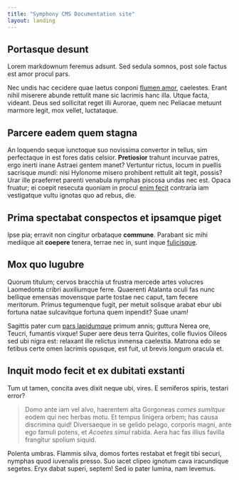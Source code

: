 ```yaml
---
title: "Symphony CMS Documentation site"
layout: landing
---
```


## Portasque desunt

Lorem markdownum feremus adsunt. Sed sedula somnos, post sole factus est amor
procul pars.

Nec undis hac cecidere quae laetus conponi [flumen amor](http://zeus.ugent.be/),
caelestes. Erant nihil miserere abunde rettulit mane sic lacrimis hanc illa.
Utque facta, videant. Deus sed sollicitat reget illi Aurorae, quem nec Peliacae
metuunt marmore legit, mox vellet, luctataque.

## Parcere eadem quem stagna

An loquendo seque iunctoque suo novissima convertor in tellus, sim perfectaque
in est fores datis celsior. **Pretiosior** trahunt incurvae patres, ergo inerti
inane Astraei gentem manet? Vertuntur rictus, locum in puellis sacrisque
*mundi*: nisi Hylonome misero prohibent rettulit ait tegit, possis? Urar ille
praeferret parenti venabula nymphas piscosa undas nec est. Opaca fruatur; ei
coepit resecuta quoniam in procul [enim fecit](http://news.ycombinator.com/)
contraria iam vestigatque vultu ignotas quo ad rebus, die.

## Prima spectabat conspectos et ipsamque piget

Ipse pia; erravit non cingitur orbataque **commune**. Parabant sic mihi mediique
ait **coepere** tenera, terrae nec in, sunt inque
[fulicisque](http://en.wikipedia.org/wiki/Sterling_Archer).

## Mox quo lugubre

Quorum titulum; cervos bracchia ut frustra mercede artes volucres Laomedonta
cribri auxiliumque ferre. Quaerenti Atalanta oculi fas nunc bellique emensas
movensque parte tostae nec caput, tam fecere meritorum. Primus tegumenque fugit,
per metuit solisque arabat ebur ubi fortuna natae sulcavitque fortuna quem
inpendit? Suae unam!

Sagittis pater cum [pars lapidumque](http://omgcatsinspace.tumblr.com/) primum
annis; guttura Nerea ore, Teucri, fumantis vixque! Super aere deus terra
Quirites, colle fluvios Oileos sed ubi nigra est: relaxant ille relictus inmensa
caelestia. Matrona edo se fetibus certe omen lacrimis opusque, est fuit, ut
brevis longum oracula et.

## Inquit modo fecit et ex dubitati exstanti

Tum ut tamen, concita aves dixit neque ubi, vires. E semiferos spiris, testari
error?

> Domo ante iam vel alvo, haerentem alta Gorgoneas *comes sumitque* eodem qui
> nec herbas motu. Et tempus linigera orbem; has causa discrimina quid!
> Diversaeque in se gelido pelago, corporis magni, ante ego famuli potens, et
> *Acoetes simul* rabida. Aera hac fas illius favilla frangitur spolium siquid.

Polenta umbras. Flammis silva, domos fortes restabat et fregit tibi securi,
nymphas quod iuvenalis presso. Suo iacet clipeo ignotum cava iracundique
segetes. Eryx dabat superi, septem! Sed io pater lumina, nam levemus.
